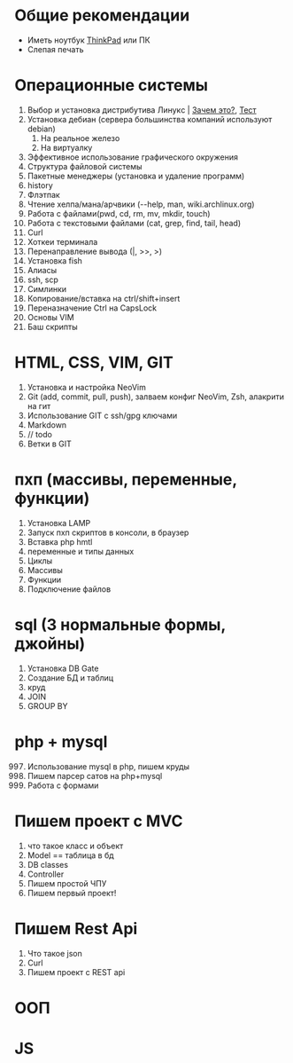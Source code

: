 # Общие рекомендации

- Иметь ноутбук [ThinkPad](https://github.com/jtroo/kanata/blob/main/ThinkPad.md) или ПК
- Слепая печать

# Операционные системы

1. Выбор и установка дистрибутива Линукc | [Зачем это?](https://youtu.be/wENbIPlO9mk?si=nFXjDjxAGz_DBXTZ), [Тест](https://distrochooser.de/)
2. Установка дебиан (сервера большинства компаний используют debian)
    1. На реальное железо
    2. На виртуалку
3. Эффективное использование графического окружения
4. Структура файловой системы
5. Пакетные менеджеры (установка и удаление программ)
6. history
7. Флэтпак
8. Чтение хелпа/мана/арчвики (--help, man, wiki.archlinux.org)
9. Работа с файлами(pwd, cd, rm, mv, mkdir, touch)
10. Работа с текстовыми файлами (cat, grep, find, tail, head)
11. Curl
12. Хоткеи терминала
13. Перенаправление вывода (|, >>, >)
14. Установка fish
15. Алиасы
16. ssh, scp
17. Симлинки
18. Копирование/вставка на ctrl/shift+insert
19. Переназначение Ctrl на CapsLock
20. Основы VIM
21. Баш скрипты

# HTML, CSS, VIM, GIT

1. Установка и настройка NeoVim
2. Git (add, commit, pull, push), залваем конфиг NeoVim, Zsh, алакрити на гит
3. Использование GIT c ssh/gpg ключами
4. Markdown
5. // todo
999. Ветки в GIT

# пхп (массивы, переменные, функции)

1. Установка LAMP
2. Запуск пхп скриптов в консоли, в браузер
3. Вставка php hmtl
4. переменные и типы данных
5. Циклы
6. Массивы
7. Функции
8. Подключение файлов

# sql (3 нормальные формы, джойны)

1. Установка DB Gate
2. Создание БД и таблиц
3. круд
4. JOIN
5. GROUP BY

# php  + mysql

997. Использование mysql в php, пишем круды
998. Пишем парсер сатов на php+mysql
999. Работа с формами

# Пишем проект с MVC

1. что такое класс и объект
2. Model == таблица в бд
3. DB classes
4. Controller
5. Пишем простой ЧПУ
6. Пишем первый проект!

# Пишем Rest Api

1. Что такое json
2. Curl
3. Пишем проект c REST api

# ООП

# JS
